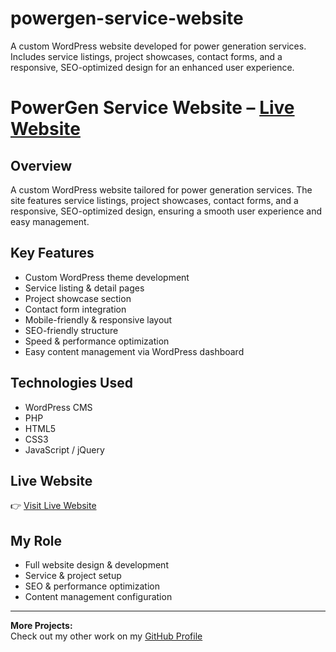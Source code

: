 # powergen-service-website
A custom WordPress website developed for power generation services. Includes service listings, project showcases, contact forms, and a responsive, SEO-optimized design for an enhanced user experience.
# PowerGen Service Website – [Live Website](https://fiammatech.com/ )

## Overview
A custom WordPress website tailored for power generation services. The site features service listings, project showcases, contact forms, and a responsive, SEO-optimized design, ensuring a smooth user experience and easy management.

## Key Features
- Custom WordPress theme development
- Service listing & detail pages
- Project showcase section
- Contact form integration
- Mobile-friendly & responsive layout
- SEO-friendly structure
- Speed & performance optimization
- Easy content management via WordPress dashboard

## Technologies Used
- WordPress CMS
- PHP
- HTML5
- CSS3
- JavaScript / jQuery

## Live Website
👉 [Visit Live Website](https://fiammatech.com/ )

## My Role
- Full website design & development
- Service & project setup
- SEO & performance optimization
- Content management configuration

---

**More Projects:**  
Check out my other work on my [GitHub Profile](https://github.com/UmerDev695)
